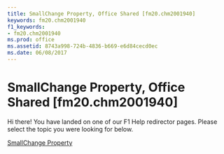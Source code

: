 ```yaml
---
title: SmallChange Property, Office Shared [fm20.chm2001940]
keywords: fm20.chm2001940
f1_keywords:
- fm20.chm2001940
ms.prod: office
ms.assetid: 8743a998-724b-4836-b669-e6d84cecd0ec
ms.date: 06/08/2017
---
```



# SmallChange Property, Office Shared [fm20.chm2001940]

Hi there! You have landed on one of our F1 Help redirector pages. Please select the topic you were looking for below.

[SmallChange Property](http://msdn.microsoft.com/library/ebe0c130-8c96-77f2-709e-32f8b6d720b5%28Office.15%29.aspx)

